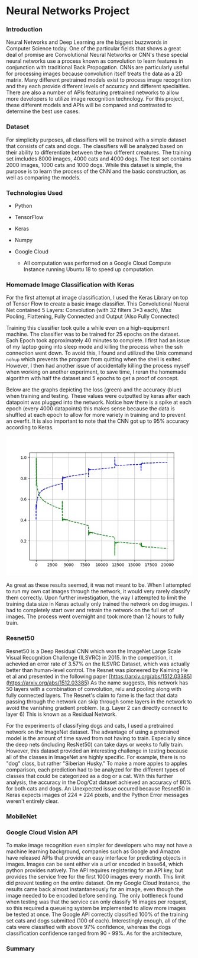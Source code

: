 # Neural Networks Project
### Introduction
Neural Networks and Deep Learning are the biggest buzzwords in Computer Science today. One of the particular fields that shows a great deal of promise are Convolutional Neural Networks or CNN's these special neural networks use a process known as convolution to learn features in conjunction with traditional Back Propogation. CNNs are particularly useful for processing images because convolution itself treats the data as a 2D matrix. Many different pretrained models exist to process image recognition and they each provide different levels of accuracy and different specialties. There are also a number of APIs featuring pretrained networks to allow more developers to utilize image recognition technology. For this project, these different models and APIs will be compared and contrasted to determine the best use cases.

### Dataset
For simplicity purposes, all classifiers will be trained with a simple dataset that consists of cats and dogs. The classifiers will be analyzed based on their ability to differentiate between the two different creatures. The training set imcludes 8000 images, 4000 cats and 4000 dogs. The test set contains 2000 images, 1000 cats and 1000 dogs. While this dataset is simple, the purpose is to learn the process of the CNN and the basic construction, as well as comparing the models. 

### Technologies Used
- Python
- TensorFlow
- Keras
- Numpy

- Google Cloud

    - All computation was performed on a Google Cloud Compute Instance running Ubuntu 18 to speed up computation.

### Homemade Image Classification with Keras

For the first attempt at image classification, I used the Keras Library on top of Tensor Flow to create a basic image classifier. This Convolutional Nueral Net contained 5 Layers: Convolution (with 32 filters 3*3 each), Max Pooling, Flattening, Fully Connected and Output (Also Fully Connected)

Training this classifier took quite a while even on a high-equipment machine. The classifier was to be trained for 25 epochs on the dataset. Each Epoch took approximately 40 minutes to complete. I first had an issue of my laptop going into sleep mode and killing the process when the ssh connection went down. To avoid this, I found and utilized the Unix command `nohup` which prevents the program from quitting when the shell is exited. However, I then had another issue of accidentally killing the process myself when working on another experiment, to save time, I reran the homemade algorithm with half the dataset and 5 epochs to get a proof of concept. 

Below are the graphs depicting the loss (green) and the accuracy (blue) when training and testing. These values were outputted by keras after each datapoint was plugged into the network. Notice how there is a spike at each epoch (every 4000 datapoints) this makes sense because the data is shuffled at each epoch to allow for more variety in training and to prevent an overfit. It is also important to note that the CNN got up to 95% accuracy according to Keras.

![](./training_acc_&_loss.jpg)

As great as these results seemed, it was not meant to be. When I attempted to run my own cat images through the network, it would very rarely classify them correctly. Upon further investigation, the way I attempted to limit the training data size in Keras actually only trained the network on dog images. I had to completely start over and retrain the network on the full set of images. The process went overnight and took more than 12 hours to fully train.

### Resnet50

Resnet50 is a Deep Residual CNN which won the ImageNet Large Scale Visual Recognition Challenge (ILSVRC) in 2015. In the competition, it achevied an error rate of 3.57% on the ILSVRC Dataset, which was actually better than human-level control. The Resnet was pioneered by Kaiming He et al and presented in the following paper [https://arxiv.org/abs/1512.03385](https://arxiv.org/abs/1512.03385) As the name suggests, this network has 50 layers with a combination of convolution, relu and pooling along with fully connected layers. The Resnet's claim to fame is the fact that data passing through the network can skip through some layers in the network to avoid the vanishing gradient problem. (e.g. Layer 2 can directly connect to layer 6) This is known as a Residual Network.

For the experiments of classifying dogs and cats, I used a pretrained network on the ImageNet dataset. The advantage of using a pretrained model is the amount of time saved from not having to train. Especially since the deep nets (including ResNet50) can take days or weeks to fully train. However, this dataset provided an interesting challenge in testing because all of the classes in ImageNet are highly specific. For example, there is no "dog" class, but rather "Siberian Husky." To make a more apples to apples comparison, each prediction had to be analyzed for the different types of classes that could be categorized as a dog or a cat. With this further analysis, the accuracy in the Dog/Cat dataset achieved an accuracy of 80% for both cats and dogs. An Unexpected issue occured because Resnet50 in Keras expects images of 224 * 224 pixels, and the Python Error messages weren't entirely clear.

### MobileNet

### Google Cloud Vision API

To make image recognition even simpler for developers who may not have a machine learning background, companies such as Google and Amazon have released APIs that provide an easy interface for predicting objects in images. Images can be sent either via a url or encoded in base64, which python provides natively. The API requires registering for an API key, but provides the service free for the first 1000 images every month. This limit did prevent testing on the entire dataset. On my Google Cloud Instance, the results came back almost instantaneously for an image, even though the image needed to be encoded before sending. The only bottleneck found when testing was that the service can only classify 16 images per request, so this required a queueing system be implemented to allow more images be tested at once. The Google API correctly classified 100% of the training set cats and dogs submitted (100 of each). Interestingly enough, all of the cats were classified with above 97% confidence, whereas the dogs classification confidence ranged from 90 - 99%. As for the architecture, 

### Summary
